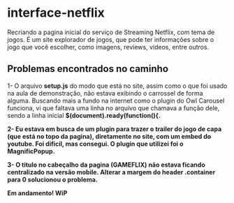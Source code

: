 # interface-netflix
Recriando a pagina inicial do serviço de Streaming Netflix, com tema de jogos.
É um site explorador de jogos, que pode ter informações sobre o jogo que você escolher, como imagens, reviews, videos, entre outros.


## Problemas encontrados no caminho

1- O arquivo <b>setup.js</b> do modo que está no site, assim como o que foi usado na aula de demonstração, não estava exibindo o carrossel de forma alguma. Buscando mais a fundo na internet como o plugin do Owl Carousel funciona, vi que faltava uma linha no arquivo que chamava a função dele, sendo a linha inicial <b>$(document).ready(function(){<b>.

2- Eu estava em busca de um plugin para trazer o trailer do jogo de capa (que está no topo da pagina), diretamente no site, com um embed do youtube. Foi dificil, mas consegui. O plugin
que utilizei foi o <b>MagnificPopup<b>.

3- O titulo no cabeçalho da pagina (GAMEFLIX) não estava ficando centralizado na versão mobile. Alterar a margem do <b>header .container<b> para <b>0<b> solucionou o problema.

Em andamento! WiP